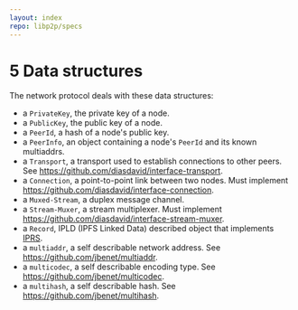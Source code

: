 ```yaml
---
layout: index
repo: libp2p/specs
---
```


5 Data structures
=================

The network protocol deals with these data structures:

- a `PrivateKey`, the private key of a node.
- a `PublicKey`, the public key of a node.
- a `PeerId`, a hash of a node's public key.
- a `PeerInfo`, an object containing a node's `PeerId` and its known multiaddrs.
- a `Transport`, a transport used to establish connections to other peers. See <https://github.com/diasdavid/interface-transport>.
- a `Connection`, a point-to-point link between two nodes. Must implement <https://github.com/diasdavid/interface-connection>.
- a `Muxed-Stream`, a duplex message channel.
- a `Stream-Muxer`, a stream multiplexer. Must implement <https://github.com/diasdavid/interface-stream-muxer>.
- a `Record`, IPLD (IPFS Linked Data) described object that implements [IPRS](../records).
- a `multiaddr`, a self describable network address. See <https://github.com/jbenet/multiaddr>.
- a `multicodec`, a self describable encoding type. See <https://github.com/jbenet/multicodec>.
- a `multihash`, a self describable hash. See <https://github.com/jbenet/multihash>.
